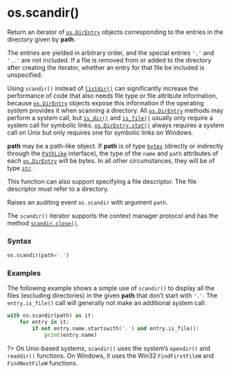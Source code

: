 # os.scandir()

Return an iterator of [`os.DirEntry`](/modules/os/DirEntry/) objects corresponding to the entries in the directory given by **path**.

The entries are yielded in arbitrary order, and the special entries `'.'` and `'..'` are not included. If a file is removed from or added to the directory after creating the iterator, whether an entry for that file be included is unspecified.

Using `scandir()` instead of [`listdir()`](/modules/os/listdir.md) can significantly increase the performance of code that also needs file type or file attribute information, because [`os.DirEntry`](/modules/os/DirEntry/) objects expose this information if the operating system provides it when scanning a directory. All [`os.DirEntry`](/modules/os/DirEntry/) methods may perform a system call, but [`is_dir()`](/modules/os/DirEntry/is_dir.md) and [`is_file()`](/modules/os/DirEntry/is_file.md) usually only require a system call for symbolic links. [`os.DirEntry.stat()`](/modules/os/DirEntry/stat.md) always requires a system call on Unix but only requires one for symbolic links on Windows.

**path** may be a path-like object. If **path** is of type [`bytes`](/built-in-types/bytes/) (directly or indirectly through the [`PathLike`](/modules/os/PathLike.md) interface), the type of the `name` and `path` attributes of each [`os.DirEntry`](/modules/os/DirEntry/) will be bytes. In all other circumstances, they will be of type [`str`](/built-in-types/str/).

This function can also support specifying a file descriptor. The file descriptor must refer to a directory.

Raises an auditing event `os.scandir` with argument `path`.

The `scandir()` iterator supports the context manager protocol and has the method [`scandir.close()`](/modules/os/scandir/close.md).

### Syntax

```python
os.scandir(path='.')
```

### Examples

The following example shows a simple use of `scandir()` to display all the files (excluding directories) in the given **path** that don’t start with `'.'`. The `entry.is_file()` call will generally not make an additional system call:

```python
with os.scandir(path) as it:
    for entry in it:
        if not entry.name.startswith('.') and entry.is_file():
            print(entry.name)
```

?> On Unix-based systems, `scandir()` uses the system’s `opendir()` and `readdir()` functions. On Windows, it uses the Win32 `FindFirstFileW` and `FindNextFileW` functions.